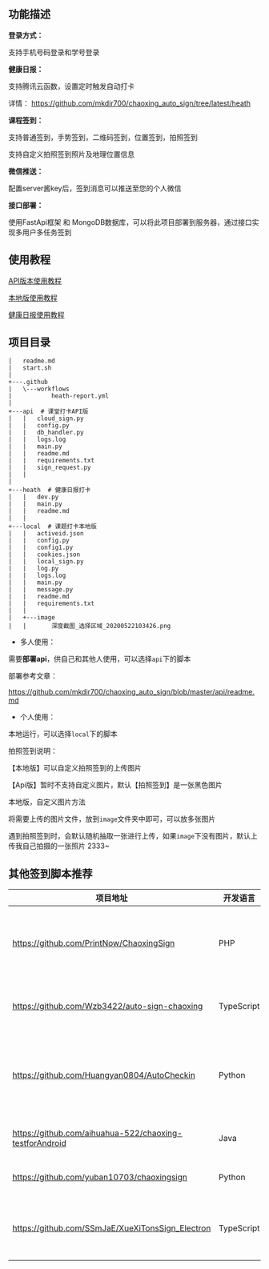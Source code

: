 ## 功能描述

**登录方式：**

支持手机号码登录和学号登录

**健康日报：**   

支持腾讯云函数，设置定时触发自动打卡

详情： https://github.com/mkdir700/chaoxing_auto_sign/tree/latest/heath

**课程签到：**

支持普通签到，手势签到，二维码签到，位置签到，拍照签到

支持自定义拍照签到照片及地理位置信息

**微信推送：**

配置server酱key后，签到消息可以推送至您的个人微信

**接口部署：**

使用FastApi框架 和 MongoDB数据库，可以将此项目部署到服务器，通过接口实现多用户多任务签到

## 使用教程

[API版本使用教程](https://github.com/mkdir700/chaoxing_auto_sign/tree/latest/api)

[本地版使用教程](https://github.com/mkdir700/chaoxing_auto_sign/tree/latest/local)

[健康日报使用教程](https://github.com/mkdir700/chaoxing_auto_sign/tree/latest/heath)

## 项目目录

```
|   readme.md
|   start.sh
|
+---.github
|   \---workflows
|           heath-report.yml
|
+---api  # 课堂打卡API版
|   |   cloud_sign.py
|   |   config.py
|   |   db_handler.py
|   |   logs.log
|   |   main.py
|   |   readme.md
|   |   requirements.txt
|   |   sign_request.py
|   |
|
+---heath  # 健康日报打卡
|   |   dev.py
|   |   main.py
|   |   readme.md
|   |
+---local  # 课题打卡本地版
|   |   activeid.json
|   |   config.py
|   |   config1.py
|   |   cookies.json
|   |   local_sign.py
|   |   log.py
|   |   logs.log
|   |   main.py
|   |   message.py
|   |   readme.md
|   |   requirements.txt
|   |
|   +---image
|   |       深度截图_选择区域_20200522103426.png
```

- 多人使用：

需要**部署api**，供自己和其他人使用，可以选择`api`下的脚本

部署参考文章：

https://github.com/mkdir700/chaoxing_auto_sign/blob/master/api/readme.md

- 个人使用：

本地运行，可以选择`local`下的脚本

拍照签到说明：

【本地版】可以自定义拍照签到的上传图片

【Api版】暂时不支持自定义图片，默认【拍照签到】是一张黑色图片

本地版，自定义图片方法

将需要上传的图片文件，放到`image`文件夹中即可，可以放多张图片

遇到拍照签到时，会默认随机抽取一张进行上传，如果`image`下没有图片，默认上传我自己拍摄的一张照片 2333~


## 其他签到脚本推荐


| 项目地址                                                | 开发语言   | 备注                                           |
| ------------------------------------------------------- | ---------- | ---------------------------------------------- |
| https://github.com/PrintNow/ChaoxingSign                | PHP        | PHP版超星自动签到，支持多用户，二次开发便捷！|
| https://github.com/Wzb3422/auto-sign-chaoxing           | TypeScript | 超星学习通自动签到，梦中刷网课       |
| https://github.com/Huangyan0804/AutoCheckin             | Python     | 学习通自动签到，支持手势，二维码，位置，拍照等 |
| https://github.com/aihuahua-522/chaoxing-testforAndroid | Java       | 学习通（超星）自动签到               |
| https://github.com/yuban10703/chaoxingsign              | Python     | 超星学习通自动签到                   |
| https://github.com/SSmJaE/XueXiTonsSign_Electron        | TypeScript | 基于Electron，桌面端，GUI，签到队列            |
